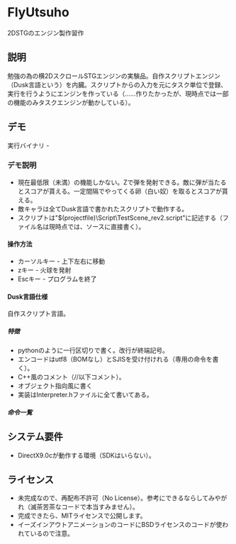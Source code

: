 FlyUtsuho
=========

2DSTGのエンジン製作習作

## 説明
勉強の為の横2DスクロールSTGエンジンの実験品。自作スクリプトエンジン（Dusk言語という）を内臓。スクリプトからの入力を元にタスク単位で登録、実行を行うようにエンジンを作っている（……作りたかったが、現時点では一部の機能のみタスクエンジンが動かしている）。

## デモ
実行バイナリ - 
### デモ説明
* 現在最低限（未満）の機能しかない。Zで弾を発射できる。敵に弾が当たるとスコアが貰える。一定間隔でやってくる卵（白い奴）を取るとスコアが貰える。
* 敵キャラは全てDusk言語で書かれたスクリプトで動作する。
* スクリプトは"$(projectfile)\Script\TestScene_rev2.script"に記述する（ファイル名は現時点では、ソースに直接書く）。

#### 操作方法
* カーソルキー - 上下左右に移動
* zキー - 火球を発射
* Escキー - プログラムを終了

#### Dusk言語仕様
自作スクリプト言語。
##### 特徴
* pythonのように一行区切りで書く。改行が終端記号。
* エンコードはutf8（BOMなし）とSJISを受け付けれる（専用の命令を書く）。
* C++風のコメント（//以下コメント）。
* オブジェクト指向風に書く
* 実装はInterpreter.hファイルに全て書いてある。
##### 命令一覧


## システム要件
* DirectX9.0cが動作する環境（SDKはいらない）。

## ライセンス
* 未完成なので、再配布不許可（No License）。参考にできるならしてみやがれ（滅茶苦茶なコードで本当すみません）。
* 完成できたら、MITライセンスで公開します。
* イーズインアウトアニメーションのコードにBSDライセンスのコードが使われているので注意。
